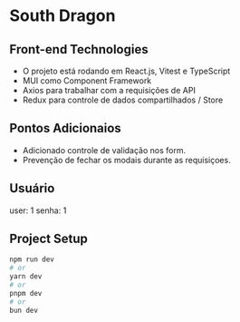 # South Dragon

## Front-end Technologies
- O projeto está rodando em React.js, Vitest e TypeScript
- MUI como Component Framework
- Axios para trabalhar com a requisições de API
- Redux para controle de dados compartilhados / Store

## Pontos Adicionaios
- Adicionado controle de validação nos form.
- Prevenção de fechar os modais durante as requisiçoes.

## Usuário
user: 1
senha: 1

## Project Setup

```bash
npm run dev
# or
yarn dev
# or
pnpm dev
# or
bun dev
```